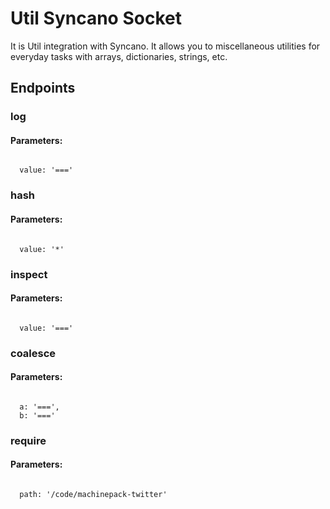 # Util Syncano Socket

It is Util integration with Syncano. It allows you to miscellaneous utilities for everyday tasks with arrays, dictionaries, strings, etc.

## Endpoints

### log

#### Parameters:
```

  value: '==='
```


### hash

#### Parameters:
```

  value: '*'
```


### inspect

#### Parameters:
```

  value: '==='
```


### coalesce

#### Parameters:
```

  a: '===',
  b: '==='
```


### require

#### Parameters:
```

  path: '/code/machinepack-twitter'
```

